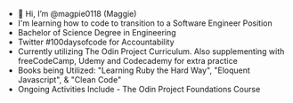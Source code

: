 - 👋 Hi, I’m @magpie0118 (Maggie)
- I'm learning how to code to transition to a Software Engineer Position
- Bachelor of Science Degree in Engineering
- Twitter #100daysofcode for Accountability
- Currently utilizing The Odin Project Curriculum. Also supplementing with freeCodeCamp, Udemy and Codecademy for extra practice
- Books being Utilized: "Learning Ruby the Hard Way", "Eloquent Javascript", & "Clean Code"
- Ongoing Activities Include - The Odin Project Foundations Course


<!---
magpie0118/magpie0118 is a ✨ special ✨ repository because its `README.md` (this file) appears on your GitHub profile.
You can click the Preview link to take a look at your changes.
--->
